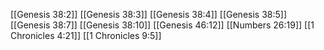 [[Genesis 38:2]]
[[Genesis 38:3]]
[[Genesis 38:4]]
[[Genesis 38:5]]
[[Genesis 38:7]]
[[Genesis 38:10]]
[[Genesis 46:12]]
[[Numbers 26:19]]
[[1 Chronicles 4:21]]
[[1 Chronicles 9:5]]
